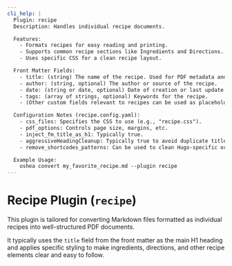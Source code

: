 ```yaml
---
cli_help: |
  Plugin: recipe
  Description: Handles individual recipe documents.

  Features:
    - Formats recipes for easy reading and printing.
    - Supports common recipe sections like Ingredients and Directions.
    - Uses specific CSS for a clean recipe layout.

  Front Matter Fields:
    - title: (string) The name of the recipe. Used for PDF metadata and as the main H1 heading.
    - author: (string, optional) The author or source of the recipe.
    - date: (string or date, optional) Date of creation or last update.
    - tags: (array of strings, optional) Keywords for the recipe.
    - (Other custom fields relevant to recipes can be used as placeholders)

  Configuration Notes (recipe.config.yaml):
    - css_files: Specifies the CSS to use (e.g., "recipe.css").
    - pdf_options: Controls page size, margins, etc.
    - inject_fm_title_as_h1: Typically true.
    - aggressiveHeadingCleanup: Typically true to avoid duplicate titles if the Markdown also contains an H1.
    - remove_shortcodes_patterns: Can be used to clean Hugo-specific or other shortcodes.

  Example Usage:
    oshea convert my_favorite_recipe.md --plugin recipe
---
```


# Recipe Plugin (`recipe`)

This plugin is tailored for converting Markdown files formatted as individual recipes into well-structured PDF documents.

It typically uses the `title` field from the front matter as the main H1 heading and applies specific styling to make ingredients, directions, and other recipe elements clear and easy to follow.
